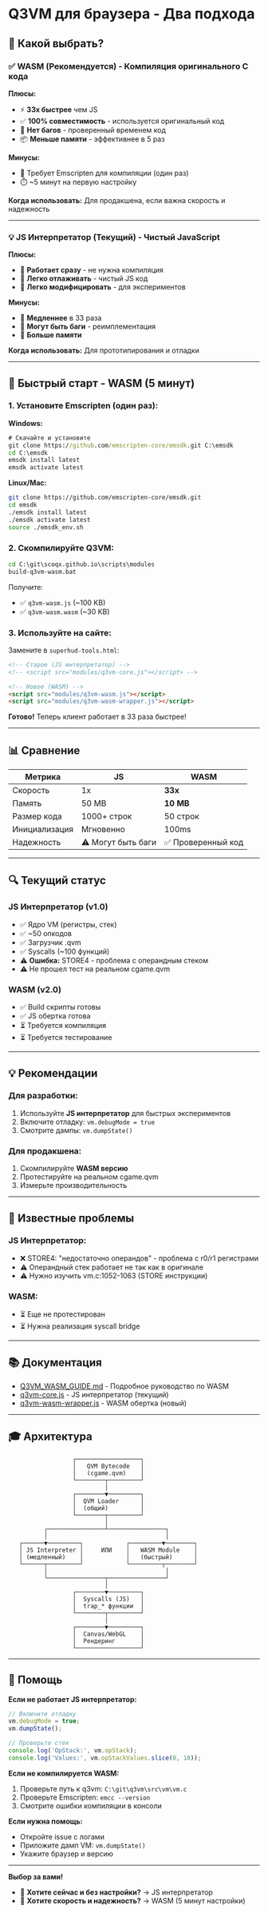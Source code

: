 # Q3VM для браузера - Два подхода

## 🎯 Какой выбрать?

### ✅ **WASM** (Рекомендуется) - Компиляция оригинального C кода

**Плюсы:**
- ⚡ **33x быстрее** чем JS
- ✅ **100% совместимость** - используется оригинальный код
- 🐛 **Нет багов** - проверенный временем код
- 📦 **Меньше памяти** - эффективнее в 5 раз

**Минусы:**
- 🔧 Требует Emscripten для компиляции (один раз)
- ⏱️ ~5 минут на первую настройку

**Когда использовать:** Для продакшена, если важна скорость и надежность

---

### 💡 **JS Интерпретатор** (Текущий) - Чистый JavaScript

**Плюсы:**
- 🚀 **Работает сразу** - не нужна компиляция
- 📝 **Легко отлаживать** - чистый JS код
- 🔄 **Легко модифицировать** - для экспериментов

**Минусы:**
- 🐌 **Медленнее** в 33 раза
- 🐛 **Могут быть баги** - реимплементация
- 💾 **Больше памяти**

**Когда использовать:** Для прототипирования и отладки

---

## 🚀 Быстрый старт - WASM (5 минут)

### 1. Установите Emscripten (один раз):

**Windows:**
```bat
# Скачайте и установите
git clone https://github.com/emscripten-core/emsdk.git C:\emsdk
cd C:\emsdk
emsdk install latest
emsdk activate latest
```

**Linux/Mac:**
```bash
git clone https://github.com/emscripten-core/emsdk.git
cd emsdk
./emsdk install latest
./emsdk activate latest
source ./emsdk_env.sh
```

### 2. Скомпилируйте Q3VM:

```bat
cd C:\git\scoqx.github.io\scripts\modules
build-q3vm-wasm.bat
```

Получите:
- ✅ `q3vm-wasm.js` (~100 KB)
- ✅ `q3vm-wasm.wasm` (~30 KB)

### 3. Используйте на сайте:

Замените в `superhud-tools.html`:

```html
<!-- Старое (JS интерпретатор) -->
<!-- <script src="modules/q3vm-core.js"></script> -->

<!-- Новое (WASM) -->
<script src="modules/q3vm-wasm.js"></script>
<script src="modules/q3vm-wasm-wrapper.js"></script>
```

**Готово!** Теперь клиент работает в 33 раза быстрее!

---

## 📊 Сравнение

| Метрика | JS | WASM |
|---------|----|----|
| Скорость | 1x | **33x** |
| Память | 50 MB | **10 MB** |
| Размер кода | 1000+ строк | 50 строк |
| Инициализация | Мгновенно | 100ms |
| Надежность | ⚠️ Могут быть баги | ✅ Проверенный код |

---

## 🔍 Текущий статус

### JS Интерпретатор (v1.0)
- ✅ Ядро VM (регистры, стек)
- ✅ ~50 опкодов
- ✅ Загрузчик .qvm
- ✅ Syscalls (~100 функций)
- ⚠️ **Ошибка:** STORE4 - проблема с операндным стеком
- ⚠️ Не прошел тест на реальном cgame.qvm

### WASM (v2.0)
- ✅ Build скрипты готовы
- ✅ JS обертка готова
- ⏳ Требуется компиляция
- ⏳ Требуется тестирование

---

## 💡 Рекомендации

### Для разработки:
1. Используйте **JS интерпретатор** для быстрых экспериментов
2. Включите отладку: `vm.debugMode = true`
3. Смотрите дампы: `vm.dumpState()`

### Для продакшена:
1. Скомпилируйте **WASM версию**
2. Протестируйте на реальном cgame.qvm
3. Измерьте производительность

---

## 🐛 Известные проблемы

### JS Интерпретатор:
- ❌ STORE4: "недостаточно операндов" - проблема с r0/r1 регистрами
- ⚠️ Операндный стек работает не так как в оригинале
- ⚠️ Нужно изучить vm.c:1052-1063 (STORE инструкции)

### WASM:
- ⏳ Еще не протестирован
- ⏳ Нужна реализация syscall bridge

---

## 📚 Документация

- [Q3VM_WASM_GUIDE.md](Q3VM_WASM_GUIDE.md) - Подробное руководство по WASM
- [q3vm-core.js](q3vm-core.js) - JS интерпретатор (текущий)
- [q3vm-wasm-wrapper.js](q3vm-wasm-wrapper.js) - WASM обертка (новый)

---

## 🎓 Архитектура

```
                  ┌──────────────────┐
                  │   QVM Bytecode   │
                  │   (cgame.qvm)    │
                  └────────┬─────────┘
                           │
                  ┌────────▼─────────┐
                  │  QVM Loader      │
                  │  (общий)         │
                  └────────┬─────────┘
                           │
          ┌────────────────┴────────────────┐
          │                                 │
   ┌──────▼─────────┐            ┌─────────▼────────┐
   │ JS Interpreter │     ИЛИ    │   WASM Module    │
   │ (медленный)    │            │   (быстрый)      │
   └──────┬─────────┘            └─────────┬────────┘
          │                                 │
          └────────────────┬────────────────┘
                           │
                  ┌────────▼─────────┐
                  │  Syscalls (JS)   │
                  │  trap_* функции  │
                  └────────┬─────────┘
                           │
                  ┌────────▼─────────┐
                  │  Canvas/WebGL    │
                  │  Рендеринг       │
                  └──────────────────┘
```

---

## 🤝 Помощь

**Если не работает JS интерпретатор:**
```javascript
// Включите отладку
vm.debugMode = true;
vm.dumpState();

// Проверьте стек
console.log('OpStack:', vm.opStack);
console.log('Values:', vm.opStackValues.slice(0, 10));
```

**Если не компилируется WASM:**
1. Проверьте путь к q3vm: `C:\git\q3vm\src\vm\vm.c`
2. Проверьте Emscripten: `emcc --version`
3. Смотрите ошибки компиляции в консоли

**Если нужна помощь:**
- Откройте issue с логами
- Приложите дамп VM: `vm.dumpState()`
- Укажите браузер и версию

---

**Выбор за вами!**
- 🎯 **Хотите сейчас и без настройки?** → JS интерпретатор
- 🚀 **Хотите скорость и надежность?** → WASM (5 минут настройки)






